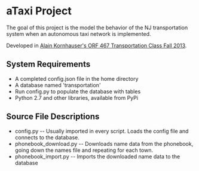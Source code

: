
aTaxi Project
=============

The goal of this project is the model the behavior of the NJ transportation system when an autonomous taxi network is implemented.

Developed in [Alain Kornhauser's ORF 467 Transportation Class Fall 2013](http://www.princeton.edu/~alaink/).

System Requirements
-------------------
- A completed config.json file in the home directory
- A database named 'transportation'
- Run config.py to populate the database with tables 
- Python 2.7 and other libraries, available from PyPi

Source File Descriptions
------------------------
- config.py -- Usually imported in every script. Loads the config file and connects to the database.
- phonebook_download.py -- Downloads name data from the phonebook, going down the names file and repeating for each town.
- phonebook_import.py -- Imports the downloaded name data to the database
